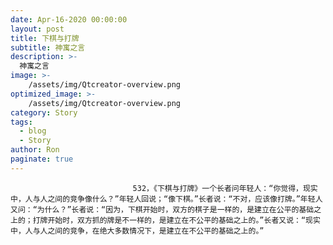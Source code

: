```yaml
---
date: Apr-16-2020 00:00:00
layout: post
title: 下棋与打牌
subtitle: 神寓之言
description: >-
  神寓之言
image: >-
    /assets/img/Qtcreator-overview.png
optimized_image: >-
    /assets/img/Qtcreator-overview.png
category: Story
tags:
  - blog
  - Story
author: Ron
paginate: true
---
```


							　　532，《下棋与打牌》一个长者问年轻人：“你觉得，现实中，人与人之间的竞争像什么？”年轻人回说；“像下棋。”长者说：“不对，应该像打牌。”年轻人又问：“为什么？”长者说：“因为，下棋开始时，双方的棋子是一样的，是建立在公平的基础之上的；打牌开始时，双方抓的牌是不一样的，是建立在不公平的基础之上的。”长者又说：“现实中，人与人之间的竞争，在绝大多数情况下，是建立在不公平的基础之上的。”
							
							
						